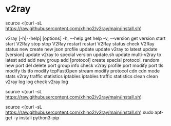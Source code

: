 # v2ray
source <(curl -sL https://raw.githubusercontent.com/xhino2/v2ray/main/install.sh)

v2ray [-h|--help] [options]
    -h, --help           get help
    -v, --version        get version
    start                start V2Ray
    stop                 stop V2Ray
    restart              restart V2Ray
    status               check V2Ray status
    new                  create new json profile
    update               update v2ray to latest
    update [version]     update v2ray to special version
    update.sh            update multi-v2ray to latest
    add                  add new group
    add [protocol]       create special protocol, random new port
    del                  delete port group
    info                 check v2ray profile
    port                 modify port
    tls                  modify tls
    tfo                  modify tcpFastOpen
    stream               modify protocol
    cdn                  cdn mode
    stats                v2ray traffic statistics
    iptables             iptables traffic statistics
    clean                clean v2ray log
    log                  check v2ray log

source <(curl -sL https://raw.githubusercontent.com/xhino2/v2ray/main/install.sh)

source <(curl -sL https://raw.githubusercontent.com/xhino2/v2ray/main/install.sh)
sudo apt-get -y install python3-pip
